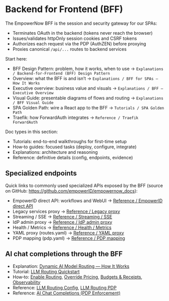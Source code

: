 ﻿# Backend for Frontend (BFF)

The EmpowerNow BFF is the session and security gateway for our SPAs:

- Terminates OAuth in the backend (tokens never reach the browser)
- Issues/validates httpOnly session cookies and CSRF tokens
- Authorizes each request via the PDP (AuthZEN) before proxying
- Proxies canonical `/api/...` routes to backend services

Start here:

- BFF Design Pattern: problem, how it works, when to use → `Explanations / Backend‑for‑Frontend (BFF) Design Pattern`
- Overview: what the BFF is and isn’t → `Explanations / BFF for SPAs — How It Works`
- Executive overview: business value and visuals → `Explanations / BFF — Executive Overview`
- Visual Guide: presentable diagrams of flows and routing → `Explanations / BFF Visual Guide`
- SPA Golden Path: wire a React app to the BFF → `Tutorials / SPA Golden Path`
- Traefik: how ForwardAuth integrates → `Reference / Traefik ForwardAuth`

Doc types in this section:

- Tutorials: end-to-end walkthroughs for first-time setup
- How‑to guides: focused tasks (deploy, configure, integrate)
- Explanations: architecture and reasoning
- Reference: definitive details (config, endpoints, evidence)

## Specialized endpoints

Quick links to commonly used specialized APIs exposed by the BFF (source on GitHub: https://github.com/empowerID/empowernow_docs):

- EmpowerID direct API: workflows and WebUI → [Reference / EmpowerID direct API](/docs/services/bff/reference/empowerid-direct)
- Legacy services proxy → [Reference / Legacy proxy](/docs/services/bff/reference/legacy-proxy)
- Streaming / SSE → [Reference / Streaming / SSE](/docs/services/bff/reference/streaming)
- IdP admin proxy → [Reference / IdP admin proxy](/docs/services/bff/reference/idp-admin-proxy)
- Health / Metrics → [Reference / Health / Metrics](/docs/services/bff/reference/health-metrics)
- YAML proxy (routes.yaml) → [Reference / YAML proxy](/docs/services/bff/reference/proxy-yaml-reference)
- PDP mapping (pdp.yaml) → [Reference / PDP mapping](/docs/services/bff/reference/pdp-mapping)

## AI chat completions through the BFF

- Explanation: [Dynamic AI Model Routing — How It Works](/docs/services/bff/explanation/llm-dynamic-model-routing)
- Tutorial: [LLM Routing Quickstart](/docs/services/bff/tutorials/llm-routing-quickstart)
- How‑to: [Enable Routing](/docs/services/bff/how-to/llm-routing-enable), [Override Pricing](/docs/services/bff/how-to/llm-routing-pricing), [Budgets & Receipts](/docs/services/bff/how-to/llm-routing-budgets), [Observability](/docs/services/bff/how-to/llm-routing-observability)
- Reference: [LLM Routing Config](/docs/services/bff/reference/llm-routing-config), [LLM Routing PDP](/docs/services/bff/reference/llm-routing-pdp)
- Reference: [AI Chat Completions (PDP Enforcement)](/docs/services/bff/reference/bff-llm-pdp-enforcement)
